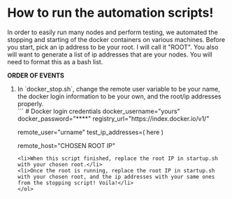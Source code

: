 # How to run the automation scripts!

In order to easily run many nodes and perform testing, we automated the stopping and starting of the docker containers on various machines.
Before you start, pick an ip address to be your root. I will call it "ROOT".
You also will want to generate a list of ip addresses that are your nodes. You will need to format this as a bash list.


<strong>ORDER OF EVENTS</strong>
<ol>
<li>In `docker_stop.sh`, change the remote user variable to be your name, the docker login information to be your own, and the root/ip addresses properly.</li>
```
# Docker login credentials
docker_username="yours"
docker_password="****"
registry_url="https://index.docker.io/v1/"


remote_user="urname"
test_ip_addresses=(
    here
)

remote_host="CHOSEN ROOT IP" 

```
<li>When this script finished, replace the root IP in startup.sh with your chosen root.</li>
<li>Once the root is running, replace the root IP in startup.sh with your chosen root, and the ip addresses with your same ones from the stopping script! Voila!</li>
</ol>